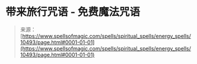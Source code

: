 <!--yml

category: 未分类

date: 2024-06-12 18:47:09

-->

# 带来旅行咒语 - 免费魔法咒语

> 来源：[https://www.spellsofmagic.com/spells/spiritual_spells/energy_spells/10493/page.html#0001-01-01](https://www.spellsofmagic.com/spells/spiritual_spells/energy_spells/10493/page.html#0001-01-01)
